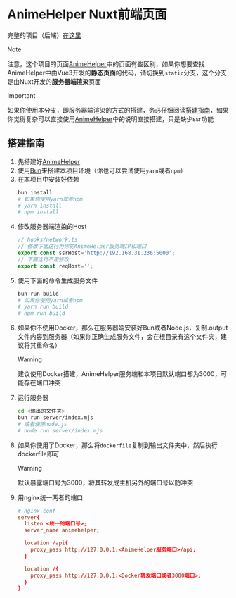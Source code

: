 # AnimeHelper Nuxt前端页面

完整的项目（后端）[在这里](https://github.com/Zhoucheng133/Anime-Helper)

> [!NOTE]
> 注意，这个项目的页面[AnimeHelper](https://github.com/Zhoucheng133/Anime-Helper)中的页面有些区别，如果你想要查找AnimeHelper中由Vue3开发的**静态页面**的代码，请切换到`static`分支，这个分支是由Nuxt开发的**服务器端渲染**页面

> [!IMPORTANT]
> 如果你使用本分支，即服务器端渲染的方式的搭建，务必仔细阅读[搭建指南](#搭建指南)，如果你觉得复杂可以直接使用[AnimeHelper](https://github.com/Zhoucheng133/Anime-Helper)中的说明直接搭建，只是缺少ssr功能

## 搭建指南

1. 先搭建好[AnimeHelper](https://github.com/Zhoucheng133/Anime-Helper)
2. 使用[Bun](https://bun.sh/)来搭建本项目环境（你也可以尝试使用`yarn`或者`npm`）
3. 在本项目中安装好依赖
   ```bash
   bun install
   # 如果你使用yarn或者npm
   # yarn install
   # npm install
   ```
4. 修改服务器端渲染的Host
   ```typescript
   // hooks/network.ts
   // 修改下面这行为你的AnimeHelper服务端IP和端口
   export const ssrHost='http://192.168.31.236:5000';
   // 下面这行不用修改
   export const reqHost='';
   ```
5. 使用下面的命令生成服务文件
   ```bash
   bun run build
   # 如果你使用yarn或者npm
   # yarn run build
   # npm run build
   ```
6. 如果你不使用Docker，那么在服务器端安装好Bun或者Node.js，复制.output文件内容到服务器（如果你正确生成服务文件，会在根目录有这个文件夹，建议将其重命名）
   > [!WARNING]
   > 建议使用Docker搭建，AnimeHelper服务端和本项目默认端口都为3000，可能存在端口冲突
7. 运行服务器
   ```bash
   cd <输出的文件夹>
   bun run server/index.mjs
   # 或者使用node.js
   # node run server/index.mjs
   ```
8. 如果你使用了Docker，那么将`dockerfile`复制到输出文件夹中，然后执行dockerfile即可
   > [!WARNING]
   > 默认暴露端口号为3000，将其转发成主机另外的端口号以防冲突
9. 用nginx统一两者的端口
    ```conf
   # nginx.conf
   server{
      listen <统一的端口号>;
      server_name animehelper;

      location /api{
        proxy_pass http://127.0.0.1:<AnimeHelper服务端口>/api;
      }

      location /{
        proxy_pass http://127.0.0.1:<Docker转发端口或者3000端口>;
      }
    }
    ```
